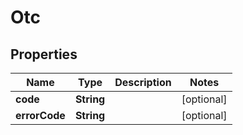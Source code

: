 
# Otc

## Properties
Name | Type | Description | Notes
------------ | ------------- | ------------- | -------------
**code** | **String** |  |  [optional]
**errorCode** | **String** |  |  [optional]



